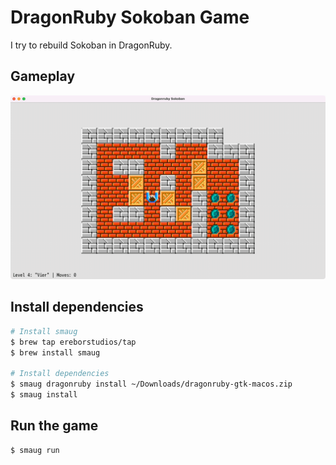 # DragonRuby Sokoban Game

I try to rebuild Sokoban in DragonRuby.

## Gameplay

![Animated Gif of gameplay](.github/dragonruby-sokoban.gif)

## Install dependencies

```bash
# Install smaug
$ brew tap ereborstudios/tap
$ brew install smaug

# Install dependencies
$ smaug dragonruby install ~/Downloads/dragonruby-gtk-macos.zip
$ smaug install
```

## Run the game
```bash
$ smaug run
```
